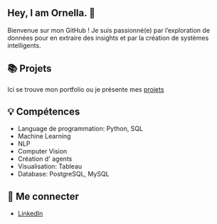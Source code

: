 ## Hey, I am Ornella.  👋
Bienvenue sur mon GitHub ! Je suis passionné(e) par l’exploration de données pour en extraire des insights et par la création de systèmes intelligents.

## 📚 Projets
Ici se trouve mon portfolio ou je présente mes <a href = "https://github.com/ZaraTiana3/Zaratiana3/blob/main/portfolio_guide.md"> projets</a>

## 💡 Compétences
<ul>
  <li>Language de programmation: Python, SQL</li>
  <li>Machine Learning</li>
  <li>NLP</li>
  <li>Computer Vision</li>
  <li>Création d' agents</li>
  <li>Visualisation: Tableau</li>
  <li>Database: PostgreSQL, MySQL</li>
</ul>


## 🌟 Me connecter

- [LinkedIn](http://www.linkedin.com/in/ornella-za)


<!--
**ZaraTiana3/Zaratiana3** is a ✨ _special_ ✨ repository because its `README.md` (this file) appears on your GitHub profile.


Here are some ideas to get you started:

- 🔭 I’m currently working on ...
- 🌱 I’m currently learning ...
- 👯 I’m looking to collaborate on ...
- 🤔 I’m looking for help with ...
- 💬 Ask me about ...
- 📫 How to reach me: ...
- 😄 Pronouns: ...
- ⚡ Fun fact: ...
-->
